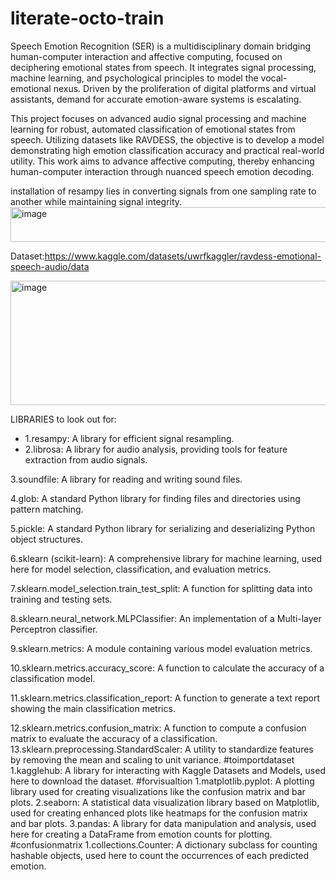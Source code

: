 # literate-octo-train

Speech Emotion Recognition (SER) is a multidisciplinary domain bridging human-computer interaction and affective computing, focused on deciphering emotional states from speech. It integrates signal processing, machine learning, and psychological principles to model the vocal-emotional nexus. Driven by the proliferation of digital platforms and virtual assistants, demand for accurate emotion-aware systems is escalating.

This project focuses on advanced audio signal processing and machine learning for robust, automated classification of emotional states from speech. Utilizing datasets like RAVDESS, the objective is to develop a model demonstrating high emotion classification accuracy and practical real-world utility. This work aims to advance affective computing, thereby enhancing human-computer interaction through nuanced speech emotion decoding.

installation of resampy lies in converting signals from one sampling rate to another while maintaining signal integrity.
<img width="799" height="56" alt="image" src="https://github.com/user-attachments/assets/a87e7e64-eb34-48ff-8675-82587cf1c507" />


Dataset:https://www.kaggle.com/datasets/uwrfkaggler/ravdess-emotional-speech-audio/data

<img width="984" height="199" alt="image" src="https://github.com/user-attachments/assets/08a9cd57-3b6b-430f-8c87-7ec7b04581f8" />


LIBRARIES to look out for:

* 1.resampy: A library for efficient signal resampling.
* 2.librosa: A library for audio analysis, providing tools for feature extraction from audio signals.

3.soundfile: A library for reading and writing sound files.

4.glob: A standard Python library for finding files and directories using pattern matching.

5.pickle: A standard Python library for serializing and deserializing Python object structures.

6.sklearn (scikit-learn): A comprehensive library for machine learning, used here for model selection, classification, and evaluation metrics.

7.sklearn.model_selection.train_test_split: A function for splitting data into training and testing sets.

8.sklearn.neural_network.MLPClassifier: An implementation of a Multi-layer Perceptron classifier.

9.sklearn.metrics: A module containing various model evaluation metrics.

10.sklearn.metrics.accuracy_score: A function to calculate the accuracy of a classification model.

11.sklearn.metrics.classification_report: A function to generate a text report showing the main classification metrics.

12.sklearn.metrics.confusion_matrix: A function to compute a confusion matrix to evaluate the accuracy of a classification.
13.sklearn.preprocessing.StandardScaler: A utility to standardize features by removing the mean and scaling to unit variance. 
#toimportdataset
1.kagglehub: A library for interacting with Kaggle Datasets and Models, used here to download the dataset.
#forvisualtion
1.matplotlib.pyplot: A plotting library used for creating visualizations like the confusion matrix and bar plots.
2.seaborn: A statistical data visualization library based on Matplotlib, used for creating enhanced plots like heatmaps for the confusion matrix and bar plots.
3.pandas: A library for data manipulation and analysis, used here for creating a DataFrame from emotion counts for plotting.
#confusionmatrix
1.collections.Counter: A dictionary subclass for counting hashable objects, used here to count the occurrences of each predicted emotion.
